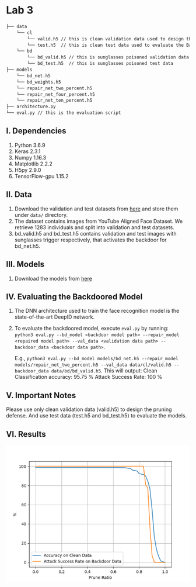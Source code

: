 # Lab 3

```bash
├── data 
    └── cl
        └── valid.h5 // this is clean validation data used to design the defense
        └── test.h5  // this is clean test data used to evaluate the BadNet
    └── bd
        └── bd_valid.h5 // this is sunglasses poisoned validation data
        └── bd_test.h5  // this is sunglasses poisoned test data
├── models
    └── bd_net.h5
    └── bd_weights.h5
    └── repair_net_two_percent.h5
    └── repair_net_four_percent.h5
    └── repair_net_ten_percent.h5
├── architecture.py
└── eval.py // this is the evaluation script
```

## I. Dependencies
   1. Python 3.6.9
   2. Keras 2.3.1
   3. Numpy 1.16.3
   4. Matplotlib 2.2.2
   5. H5py 2.9.0
   6. TensorFlow-gpu 1.15.2
   
## II. Data
   1. Download the validation and test datasets from [here](https://drive.google.com/drive/folders/1Rs68uH8Xqa4j6UxG53wzD0uyI8347dSq?usp=sharing) and store them under `data/` directory.
   2. The dataset contains images from YouTube Aligned Face Dataset. We retrieve 1283 individuals and split into validation and test datasets.
   3. bd_valid.h5 and bd_test.h5 contains validation and test images with sunglasses trigger respectively, that activates the backdoor for bd_net.h5. 

## III. Models
   1. Download the models from [here](https://drive.google.com/drive/folders/1Wpd4V7Uaw5yBfJ6PytUx3a4A6Fp2YayR?usp=sharing)

## IV. Evaluating the Backdoored Model
   1. The DNN architecture used to train the face recognition model is the state-of-the-art DeepID network. 
   2. To evaluate the backdoored model, execute `eval.py` by running:  
      `python3 eval.py --bd_model <backdoor model path> --repair_model <repaired model path> --val_data <validation data path> --backdoor_data <backdoor data path>`.
      
      E.g., `python3 eval.py --bd_model models/bd_net.h5 --repair_model models/repair_net_two_percent.h5 --val_data data/cl/valid.h5 --backdoor_data data/bd/bd_valid.h5`. This will output:
      Clean Classification accuracy: 95.75 %
      Attack Success Rate: 100 %

## V. Important Notes
Please use only clean validation data (valid.h5) to design the pruning defense. And use test data (test.h5 and bd_test.h5) to evaluate the models. 

## VI. Results
![teaser](acc_prune_ratio.png)
